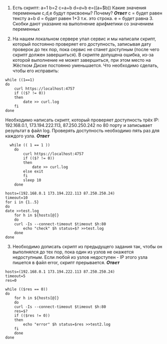 1. Есть скрипт:
a=1
b=2
c=a+b
d=$a+$b
e=$(($a+$b))
Какие значения переменным c,d,e будут присвоены? Почему?
***Ответ***
c = будет равен тексту a+b
d = будет равен 1+3 т.к. это строка.
e = будет равна 3. Скобки дают указание на выполнение арифметики со значением переменных


2. На нашем локальном сервере упал сервис и мы написали скрипт, который постоянно проверяет его доступность, 
записывая дату проверок до тех пор, пока сервис не станет доступным (после чего скрипт должен завершиться). 
В скрипте допущена ошибка, из-за которой выполнение не может завершиться, при этом место на Жёстком Диске постоянно 
уменьшается. Что необходимо сделать, чтобы его исправить:
```
while ((1==1)
do
    curl https://localhost:4757
    if (($? != 0))
    then
        date >> curl.log
    fi
done
```
Необходимо написать скрипт, который проверяет доступность трёх IP: 192.168.0.1, 173.194.222.113, 
87.250.250.242 по 80 порту и записывает результат в файл log. Проверять доступность необходимо пять раз для каждого узла.
***Ответ***
```commandline
  while (( 1 == 1 ))
    do
        curl https://localhost:4757
        if (($? != 0))
        then
            date >> curl.log
        else exit
        fi
        sleep 10
    done
```
```commandline
hosts=(192.168.0.1 173.194.222.113 87.250.250.24)
timeout=10
for i in {1..5}
do
date >>test.log
    for h in ${hosts[@]}
    do
	curl -Is --connect-timeout $timeout $h:80
        echo "check" $h status=$? >>test.log
    done
done
```

3. Необходимо дописать скрипт из предыдущего задания так, чтобы он выполнялся до тех пор, пока один из узлов не 
окажется недоступным. Если любой из узлов недоступен - IP этого узла пишется в файл error, скрипт прерывается.
***Ответ***
```commandline
hosts=(192.168.0.1 173.194.222.113 87.250.250.24)
timeout=5
res=0

while (($res == 0))
do
    for h in ${hosts[@]}
    do
	curl -Is --connect-timeout $timeout $h:80
	res=$?
	if (($res != 0))
	then
	    echo "error" $h status=$res >>test2.log
	fi
    done
done
```